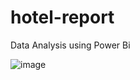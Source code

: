 # hotel-report
Data Analysis using Power Bi

![image](https://github.com/user-attachments/assets/79724f49-0b43-480a-8b3b-5ffb2d3f35ac)

